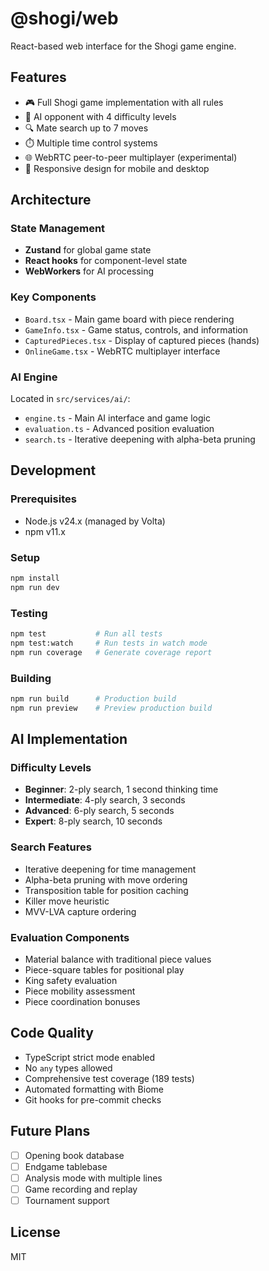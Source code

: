 # @shogi/web

React-based web interface for the Shogi game engine.

## Features

- 🎮 Full Shogi game implementation with all rules
- 🤖 AI opponent with 4 difficulty levels
- 🔍 Mate search up to 7 moves
- ⏱️ Multiple time control systems
- 🌐 WebRTC peer-to-peer multiplayer (experimental)
- 📱 Responsive design for mobile and desktop

## Architecture

### State Management
- **Zustand** for global game state
- **React hooks** for component-level state
- **WebWorkers** for AI processing

### Key Components
- `Board.tsx` - Main game board with piece rendering
- `GameInfo.tsx` - Game status, controls, and information
- `CapturedPieces.tsx` - Display of captured pieces (hands)
- `OnlineGame.tsx` - WebRTC multiplayer interface

### AI Engine
Located in `src/services/ai/`:
- `engine.ts` - Main AI interface and game logic
- `evaluation.ts` - Advanced position evaluation
- `search.ts` - Iterative deepening with alpha-beta pruning

## Development

### Prerequisites
- Node.js v24.x (managed by Volta)
- npm v11.x

### Setup
```bash
npm install
npm run dev
```

### Testing
```bash
npm test           # Run all tests
npm test:watch     # Run tests in watch mode
npm run coverage   # Generate coverage report
```

### Building
```bash
npm run build      # Production build
npm run preview    # Preview production build
```

## AI Implementation

### Difficulty Levels
- **Beginner**: 2-ply search, 1 second thinking time
- **Intermediate**: 4-ply search, 3 seconds
- **Advanced**: 6-ply search, 5 seconds
- **Expert**: 8-ply search, 10 seconds

### Search Features
- Iterative deepening for time management
- Alpha-beta pruning with move ordering
- Transposition table for position caching
- Killer move heuristic
- MVV-LVA capture ordering

### Evaluation Components
- Material balance with traditional piece values
- Piece-square tables for positional play
- King safety evaluation
- Piece mobility assessment
- Piece coordination bonuses

## Code Quality

- TypeScript strict mode enabled
- No `any` types allowed
- Comprehensive test coverage (189 tests)
- Automated formatting with Biome
- Git hooks for pre-commit checks

## Future Plans

- [ ] Opening book database
- [ ] Endgame tablebase
- [ ] Analysis mode with multiple lines
- [ ] Game recording and replay
- [ ] Tournament support

## License

MIT